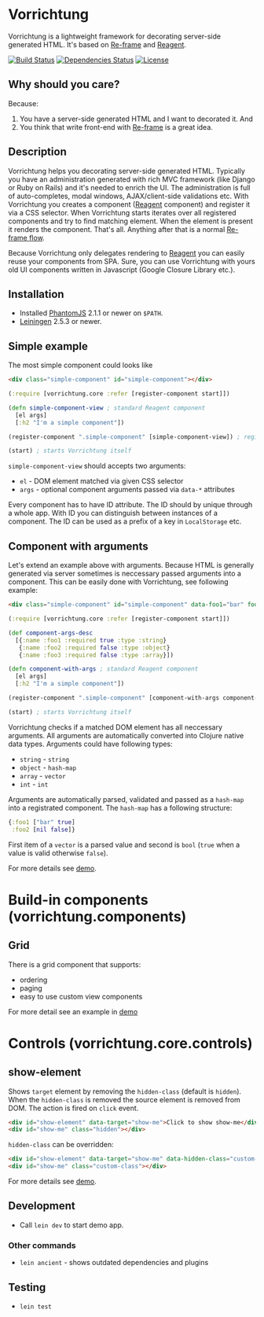 Vorrichtung
===========

Vorrichtung is a lightweight framework for decorating server-side generated HTML. It's based on
 [Re-frame](https://github.com/Day8/re-frame) and [Reagent](https://github.com/reagent-project/reagent).


[![Build Status](https://travis-ci.org/druids/vorrichtung.svg?branch=master)](https://travis-ci.org/druids/vorrichtung)
[![Dependencies Status](https://jarkeeper.com/druids/vorrichtung/status.png)](https://jarkeeper.com/druids/vorrichtung)
[![License](https://img.shields.io/badge/MIT-Clause-blue.svg)](https://opensource.org/licenses/MIT)


Why should you care?
------------------

Because:

1. You have a server-side generated HTML and I want to decorated it. And
2. You think that write front-end with [Re-frame](https://github.com/Day8/re-frame) is a great idea.


Description
-----------

Vorrichtung helps you decorating server-side generated HTML. Typically you have an administration generated with rich
 MVC framework (like Django or Ruby on Rails) and it's needed to enrich the UI. The administration is full
 of auto-completes, modal windows, AJAX/client-side validations etc. With Vorrichtung you creates a component
 ([Reagent](https://github.com/reagent-project/reagent) component) and register it via a CSS selector. When Vorrichtung
 starts iterates over all registered components and try to find matching element. When the element is present
 it renders the component. That's all. Anything after that is
 a normal [Re-frame flow](https://github.com/Day8/re-frame#flow).


Because Vorrichtung only delegates rendering to [Reagent](https://github.com/reagent-project/reagent)
 you can easily reuse your components from SPA. Sure, you can use Vorrichtung with yours old UI components written
 in Javascript (Google Closure Library etc.).


Installation
------------

* Installed [PhantomJS](http://phantomjs.org/) 2.1.1 or newer on `$PATH`.
* [Leiningen](http://leiningen.org/) 2.5.3 or newer.


Simple example
--------------

The most simple component could looks like

```html
<div class="simple-component" id="simple-component"></div>
```

```clojure
(:require [vorrichtung.core :refer [register-component start]])

(defn simple-component-view ; standard Reagent component
  [el args]
  [:h2 "I'm a simple component"])

(register-component ".simple-component" [simple-component-view]) ; register with CSS selector and vector

(start) ; starts Vorrichtung itself
```

`simple-component-view` should accepts two arguments:
* `el` - DOM element matched via given CSS selector
* `args` - optional component arguments passed via `data-*` attributes

Every component has to have ID attribute. The ID should by unique through a whole app. With ID you can distinguish between instances
 of a component. The ID can be used as a prefix of a key in `LocalStorage` etc.


Component with arguments
------------------------

Let's extend an example above with arguments. Because HTML is generally generated via server sometimes is neccessary passed
 arguments into a component. This can be easily done with Vorrichtung, see following example:

```html
<div class="simple-component" id="simple-component" data-foo1="bar" foo2=""></div>
```

```clojure
(:require [vorrichtung.core :refer [register-component start]])

(def component-args-desc
  [{:name :foo1 :required true :type :string}
   {:name :foo2 :required false :type :object}
   {:name :foo3 :required false :type :array}])

(defn component-with-args ; standard Reagent component
  [el args]
  [:h2 "I'm a simple component"])

(register-component ".simple-component" [component-with-args component-args-desc]) ; register with CSS selector and vector

(start) ; starts Vorrichtung itself
```

Vorrichtung checks if a matched DOM element has all neccessary arguments. All arguments are automatically converted into Clojure
 native data types. Arguments could have following types:

* `string` - `string`
* `object` - `hash-map`
* `array` - `vector`
* `int` - `int`

Arguments are automatically parsed, validated and passed as a `hash-map` into a registrated component. The `hash-map` has a following structure:

```clojure
{:foo1 ["bar" true]
 :foo2 [nil false]}
```

First item of a `vector` is a parsed value and second is `bool` (`true` when a value is valid otherwise `false`).


For more details see [demo](src/vorrichtung-demo).


Build-in components (vorrichtung.components)
============================================

Grid
----

There is a grid component that supports:

- ordering
- paging
- easy to use custom view components

For more detail see an example in [demo](src/vorrichtung-demo/components/grid)


Controls (vorrichtung.core.controls)
====================================

show-element
------------

Shows `target` element by removing the `hidden-class` (default is `hidden`). When the `hidden-class` is removed
the source element is removed from DOM. The action is fired on `click` event.

```html
<div id="show-element" data-target="show-me">Click to show show-me</div>
<div id="show-me" class="hidden"></div>
```

`hidden-class` can be overridden:

```html
<div id="show-element" data-target="show-me" data-hidden-class="custom-class">Click to show show-me</div>
<div id="show-me" class="custom-class"></div>
```

For more details see [demo](src/vorrichtung-demo).

Development
-----------

* Call `lein dev` to start demo app.


### Other commands

* `lein ancient` - shows outdated dependencies and plugins

Testing
-------

* `lein test`
